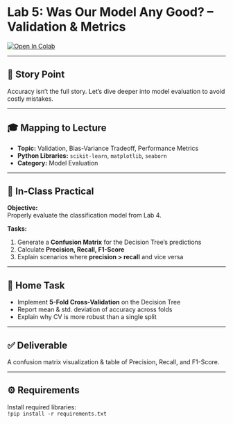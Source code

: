 # Lab 5: Was Our Model Any Good? – Validation & Metrics

[![Open In Colab](https://colab.research.google.com/assets/colab-badge.svg)](
https://colab.research.google.com/github/KP-AI-ML-Labs/Lab5-ValidationMetrics/blob/main/g_Lab5_S.ipynb)

---

## 📖 Story Point  
Accuracy isn’t the full story. Let’s dive deeper into model evaluation to avoid costly mistakes.  

---

## 🎓 Mapping to Lecture  
- **Topic:** Validation, Bias-Variance Tradeoff, Performance Metrics  
- **Python Libraries:** `scikit-learn`, `matplotlib`, `seaborn`  
- **Category:** Model Evaluation  

---

## 🧪 In-Class Practical  

**Objective:**  
Properly evaluate the classification model from Lab 4.  

**Tasks:**  
1. Generate a **Confusion Matrix** for the Decision Tree’s predictions  
2. Calculate **Precision, Recall, F1-Score**  
3. Explain scenarios where **precision > recall** and vice versa  

---

## 🏡 Home Task  
- Implement **5-Fold Cross-Validation** on the Decision Tree  
- Report mean & std. deviation of accuracy across folds  
- Explain why CV is more robust than a single split  

---

## ✅ Deliverable  
A confusion matrix visualization & table of Precision, Recall, and F1-Score.  

---

## ⚙ Requirements  
Install required libraries:  
`!pip install -r requirements.txt
`
